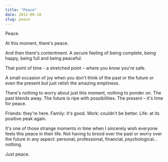 ```yaml
---
title: "Peace"
date: 2012-09-10
slug: peace
---
```


Peace.

At this moment, there's peace.

And then there's contentment. A secure feeling of being complete, being happy,
being full and being peaceful.

That point of time - a stretched point – where you know you're safe.

A small occasion of joy when you don't think of the past or the future or even
the present but just relish the amazing emptiness.

There's nothing to worry about just this moment, nothing to ponder on. The past
blends away. The future is ripe with possibilities. The present – it's time for
peace.

Friends: they're here. Family: it's good. Work: couldn't be better. Life: at its
positive peak again.

It's one of those strange moments in time when I sincerely wish everyone feels
this peace in their life. Not having to brood over the past or worry over the
future in any aspect: personal, professional, financial, psychological...
nothing.

Just peace.
